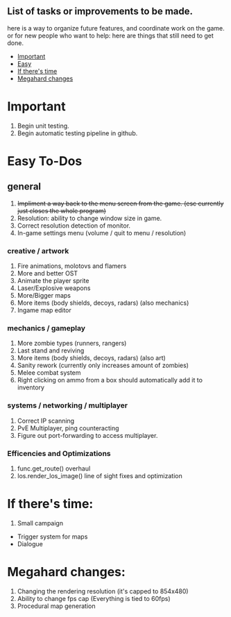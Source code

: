 ## List of tasks or improvements to be made.

here is a way to organize future features, and coordinate work on the game.
or for new people who want to help: here are things that still need to get done.
* [Important](#important) 
* [Easy](#easy-to-dos) 
* [If there's time](#if-theres-time)
* [Megahard changes](#megahard-changes)

# Important
1. Begin unit testing.
2. Begin automatic testing pipeline in github.

# Easy To-Dos

## general
1. ~~Impliment a way back to the menu screen from the game. (esc currently just closes the whole program)~~
3. Resolution: ability to change window size in game.
4. Correct resolution detection of monitor.
5. In-game settings menu (volume / quit to menu / resolution)

### creative / artwork
1. Fire animations, molotovs and flamers
2. More and better OST
3. Animate the player sprite
4. Laser/Explosive weapons
5. More/Bigger maps
6. More items (body shields, decoys, radars) (also mechanics)
7. Ingame map editor 

### mechanics / gameplay
1. More zombie types (runners, rangers)
2. Last stand and reviving
3. More items (body shields, decoys, radars) (also art)
4. Sanity rework (currently only increases amount of zombies)
5. Melee combat system
6. Right clicking on ammo from a box should automatically add it to inventory

### systems / networking / multiplayer
1. Correct IP scanning
2. PvE Multiplayer, ping counteracting
3. Figure out port-forwarding to access multiplayer.

### Efficencies and Optimizations
1. func.get_route() overhaul
2. los.render_los_image() line of sight fixes and optimization


# If there's time:
1. Small campaign
- Trigger system for maps
- Dialogue

# Megahard changes:

1. Changing the rendering resolution (it's capped to 854x480) 
2. Ability to change fps cap (Everything is tied to 60fps)
3. Procedural map generation
